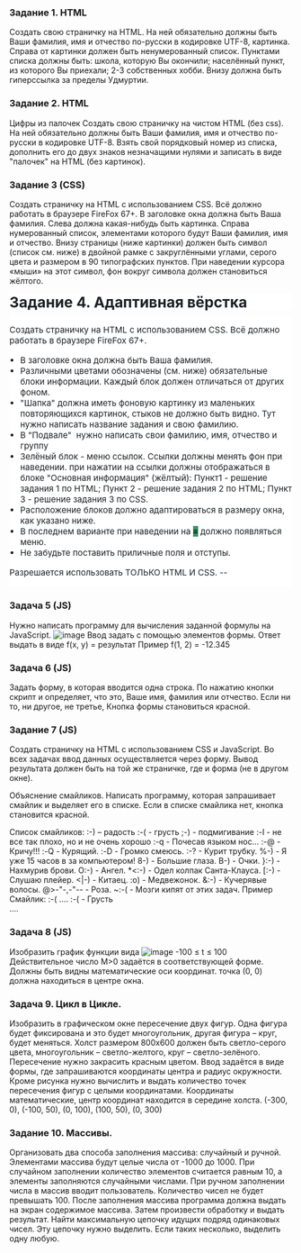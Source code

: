 ### Задание 1. HTML
Создать свою страничку на HTML. На ней обязательно должны быть Ваши фамилия, имя и отчество по-русски в кодировке UTF-8, картинка. Справа от картинки должен быть ненумерованный список. Пунктами списка должны быть: школа, которую Вы окончили; населённый пункт, из которого Вы приехали; 2-3 собственных хобби. Внизу должна быть гиперссылка за пределы Удмуртии.

### Задание 2. HTML
Цифры из палочек
Создать свою страничку на чистом HTML (без css). На ней обязательно должны быть Ваши фамилия, имя и отчество по-русски в кодировке UTF-8.
Взять свой порядковый номер из списка, дополнить его до двух знаков незначащими нулями и записать в виде "палочек" на HTML (без картинок).

### Задание 3 (CSS)
Создать страничку на HTML с использованием CSS. Всё должно работать в браузере FireFox 67+.
В заголовке окна должна быть Ваша фамилия.
Слева должна какая-нибудь быть картинка.
Справа нумерованный список, элементами которого будут Ваши фамилия, имя и отчество.
Внизу страницы (ниже картинки) должен быть символ (список см. ниже) в двойной рамке с закруглёнными углами, серого цвета и размером в 90 типографских пунктов. При наведении курсора «мыши» на этот символ, фон вокруг символа должен становиться жёлтого.









<html>
<body>
<!--StartFragment--><h3 style="box-sizing: border-box; margin-top: 0px; margin-bottom: 0.5rem; font-weight: 700; line-height: 1.2; font-size: 1.64062rem; color: rgb(29, 33, 37); font-family: -apple-system, BlinkMacSystemFont, &quot;Segoe UI&quot;, Roboto, &quot;Helvetica Neue&quot;, Arial, &quot;Noto Sans&quot;, &quot;Liberation Sans&quot;, sans-serif, &quot;Apple Color Emoji&quot;, &quot;Segoe UI Emoji&quot;, &quot;Segoe UI Symbol&quot;, &quot;Noto Color Emoji&quot;; font-style: normal; font-variant-ligatures: normal; font-variant-caps: normal; letter-spacing: normal; orphans: 2; text-align: left; text-indent: 0px; text-transform: none; widows: 2; word-spacing: 0px; -webkit-text-stroke-width: 0px; white-space: normal; background-color: rgb(255, 255, 255); text-decoration-thickness: initial; text-decoration-style: initial; text-decoration-color: initial;">Задание 4. Адаптивная вёрстка</h3><div class="box py-3 contents" id="yui_3_17_2_1_1721305225882_222" style="box-sizing: border-box; padding-top: 1rem !important; padding-bottom: 1rem !important; color: rgb(29, 33, 37); font-family: -apple-system, BlinkMacSystemFont, &quot;Segoe UI&quot;, Roboto, &quot;Helvetica Neue&quot;, Arial, &quot;Noto Sans&quot;, &quot;Liberation Sans&quot;, sans-serif, &quot;Apple Color Emoji&quot;, &quot;Segoe UI Emoji&quot;, &quot;Segoe UI Symbol&quot;, &quot;Noto Color Emoji&quot;; font-size: 15px; font-style: normal; font-variant-ligatures: normal; font-variant-caps: normal; font-weight: 400; letter-spacing: normal; orphans: 2; text-align: left; text-indent: 0px; text-transform: none; widows: 2; word-spacing: 0px; -webkit-text-stroke-width: 0px; white-space: normal; background-color: rgb(255, 255, 255); text-decoration-thickness: initial; text-decoration-style: initial; text-decoration-color: initial;"><div class="no-overflow" id="yui_3_17_2_1_1721305225882_221" style="box-sizing: border-box; overflow: auto;"><p style="box-sizing: border-box; margin-top: 0px; margin-bottom: 1rem;">Создать страничку на HTML с использованием CSS. Всё должно работать в браузере FireFox 67+.</p><ul id="yui_3_17_2_1_1721305225882_220" style="box-sizing: border-box; margin-top: 0px; margin-bottom: 1rem; padding-left: 1rem; margin-inline-start: 0.2rem;"><li style="box-sizing: border-box;">В заголовке окна должна быть Ваша фамилия.</li><li id="yui_3_17_2_1_1721305225882_219" style="box-sizing: border-box;">Различными цветами обозначены (см. ниже) обязательные блоки информации. Каждый блок должен отличаться от других фоном.</li><li style="box-sizing: border-box;">"Шапка" должна иметь фоновую картинку из маленьких повторяющихся картинок, стыков не должно быть видно. Тут нужно написать название задания и свою фамилию.</li><li style="box-sizing: border-box;">В "Подвале"  нужно написать свои фамилию, имя, отчество и группу</li><li style="box-sizing: border-box;">Зелёный блок - меню ссылок. Ссылки должны менять фон при наведении. при нажатии на ссылки должны отображаться в блоке "Основная информация" (жёлтый): Пункт1 - решение задания 1 по HTML; Пункт 2 - решение задания 2 по HTML; Пункт 3 - решение задания 3 по CSS.</li><li style="box-sizing: border-box;">Расположение блоков должно адаптироваться в размеру окна, как указано ниже.</li><li style="box-sizing: border-box;">В последнем варианте при наведении на <strong style="box-sizing: border-box; font-weight: bolder;"><span style="box-sizing: border-box; color: rgb(0, 0, 0); background-color: rgb(51, 153, 102);">≡</span></strong><span> </span>должно появляться меню.</li><li style="box-sizing: border-box;">Не забудьте поставить приличные поля и отступы.</li></ul><p style="box-sizing: border-box; margin-top: 0px; margin-bottom: 1rem;"></p>
Разрешается использовать ТОЛЬКО HTML И CSS.
--


</div></div><!--EndFragment-->
</body>
</html>

### Задача 5 (JS)
Нужно написать программу для вычисления заданной формулы на JavaScript.
![image](https://github.com/user-attachments/assets/7665e84b-fdcf-4f80-8fbe-ad7d4fe4852c)
Ввод задать с помощью элементов формы.
Ответ выдать в виде
f(x, y)  = результат
Пример
f(1, 2) = -12.345

### Задача 6 (JS)
Задать форму, в которая вводится одна строка. По нажатию кнопки скрипт и определяет, что это, Ваше имя, фамилия или отчество.
Если ни то, ни другое, не третье, Кнопка формы становиться красной.

### Задание 7 (JS)
Создать страничку на HTML с использованием CSS и JavaScript.
Во всех задачах ввод данных осуществляется через форму. Вывод результата должен быть на той же страничке, где и форма (не в другом окне).

Объяснение смайликов.
Написать программу, которая запрашивает смайлик и выделяет его в списке.
Если в списке смайлика нет, кнопка становится красной.

Список смайликов:
:-) – радость
:-( - грусть
;-) - подмигивание
:-I - не все так плохо, но и не очень хорошо
:-q - Почесав языком нос...
:-@ - Кричу!!!
:-Q - Курящий.
:-D - Громко смеюсь.
:-? - Курит трубку.
%-) - Я уже 15 часов в за компьютером!
8-) - Большие глаза.
B-) - Очки.
}:-) - Нахмурив брови.
O:-) - Ангел.
*<:-) - Одел колпак Санта-Клауса.
[:-) - Слушаю плейер.
<|-) - Китаец.
:o) - Медвежонок.
&:-) - Кучерявые волосы.
@>-"-,-"--  - Роза.
~:-( - Мозги кипят от этих задач.
Пример
Смайлик: :-(
....
 :-( - Грусть   
....

### Задача 8 (JS)
Изобразить график функции вида
![image](https://github.com/user-attachments/assets/fdfe85bb-4392-4496-9ccd-94fdbe4da0db)
-100 ≤ t ≤ 100
Действительное число M>0 задаётся в соответствующей форме.
Должны быть видны математические оси координат. точка (0, 0) должна находиться в центре окна.


### Задача 9. Цикл в Цикле.
Изобразить в графическом окне пересечение двух фигур. Одна фигура будет фиксирована и это будет многоугольник, другая фигура – круг, будет меняться.
Холст размером 800x600 должен быть светло-серого цвета, многоугольник – светло-желтого, круг – светло-зелёного. Пересечение нужно закрасить красным цветом.
Ввод задаётся в виде формы, где запрашиваются координаты центра и радиус окружности. Кроме рисунка нужно вычислить и выдать количество точек пересечения фигур с целыми координатами.
Координаты математические, центр координат находится в середине холста.
(-300, 0), (-100, 50), (0, 100), (100, 50), (0, 300)

### Задание 10. Массивы.
Организовать два способа заполнения массива: случайный и ручной. Элементами массива будут целые числа от -1000 до 1000. 
При случайном заполнении количество элементов считается равным 10, а элементы заполняются случайными числами.
При ручном заполнении числа в массив вводит пользователь. Количество чисел не будет превышать 100.
После заполнения массива программа должна выдать на экран содержимое массива. Затем произвести обработку и выдать результат.
Найти максимальную цепочку идущих подряд одинаковых чисел. Эту цепочку нужно выделить. Если таких несколько, выделить одну любую.

